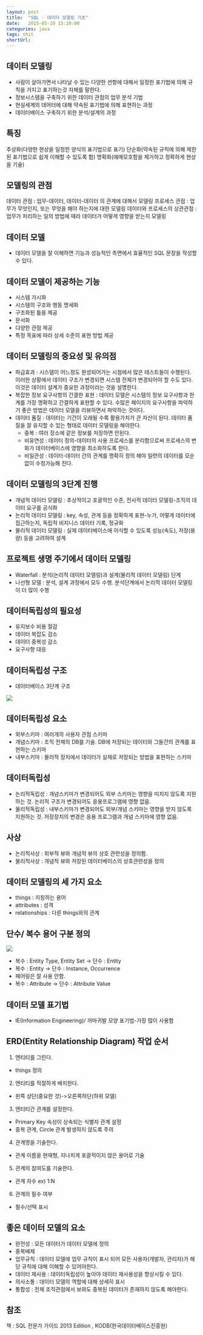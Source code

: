 ```yaml
---
layout: post
title:  "SQL - 데이터 모델링 기초"
date:   2015-05-10 15:28:00
categories: java
tags: shit
shortUrl: 
---
```

데이터 모델링
---------------- 
* 사람이 살아가면서 나타날 수 있는 다양한 션항에 대해서 일정한 표기법에 의해 규칙을 가지고 표기하는것 자체를 말한다.
* 정보시스템을 구축하기 위한 데이터 관점의 업무 분석 기법
* 현실세계의 데어터에 대해 약속된 표기법에 의해 표현하는 과정
* 데이터베이스 구축하기 위한 분석/설계의 과정

특징
---------------- 
추상화(다양한 현상을 일정한 양식의 표기법으로 표기)
단순화(약속된 규칙에 의해 제한된 표기법으로 쉽게 이해할 수 있도록 함)
명확화(애매모호함을 제거하고 정확하게 현상을 기술)

모델링의 관점
---------------- 
데이터 관점 : 업무-데이터, 데이터-데이터 의 관계에 대해서 모델링
프로세스 관점 : 업무가 무엇인지, 또는 무엇을 해야 하는지에 대한 모델링
데이터와 프로세스의 상관관점 : 업무가 처리하는 일의 방법에 때라 데이터가 어떻게 영향을 받는지 모델링

데이터 모델
---------------- 
* 데이터 모델을 잘 이해하면 기능과 성능적인 측면에서 효율적인 SQL 문장을 작성할 수 있다.

데이터 모델이 제공하는 기능
---------------- 
* 시스템 가시화
* 시스템의 구조와 행동 명세화
* 구조화된 틀을 제공
* 문서화
* 댜양한 관점 제공
* 특정 목표에 따라 상세 수준의 표현 방법 제공

데이터 모델링의 중요성 및 유의점
---------------- 
* 파급효과 : 시스템이 어느정도 완성되어가는 시점에서 많은 테스트들이 수행된다. 이러한 상황에서 데이터 구조가 변경되면 시스템 전체가 변경되어야 할 수도 있다. 이것은 데이터 설계가 중요한 과정이라는 것을 설명한다.
* 복잡한 정보 요구사항의 간결한 표현 : 데이터 모델은 시스템의 정보 요구사항과 한계를 가장 명확하고 간결하게 표현할 수 있다. 수많은 페이지의 요구사항을 파악하기 좋은 방법은 데이터 모델을 리뷰하면서 파악하는 것이다.
* 데이터 품질 : 데이터는 기간이 오래될 수록 활용가치가 큰 자산이 된다. 데이터 품질을 잘 유지할 수 있는 형태로 데이터 모델링을 해야한다.
	* 중복 : 여러 장소에 같은 정보를 저장하면 안된다.
	* 비유연성 : 데이터 정의-데이터의 사용 프로세스를 분리함으로써 프로세스의 변화가 데이터베이스에 영향을 최소화하도록 한다.
	* 비일관성 : 데이터-데이터 간의 관계를 명확히 정의 해야 일련의 데이터를 모순 없이 수정가능해 진다.

데이터 모델링의 3단계 진행
---------------- 
* 개념적 데이터 모델링 : 추상적이고 포괄적인 수준, 전사적 데이터 모델링-조직의 데이터 요구를 공식화
* 논리적 데이터 모델링 : key, 속성, 관계 등을 정확하게 표현-누가, 어떻게 데이터에 접근하는지, 독립적 비지니스 데이터 기록, 정규화
* 물리적 데이터 모델링 : 실제 데이터베이스에 이식할 수 있도록 성능(속도), 저장(용량) 등을 고려하여 설계

프로젝트 생명 주기에서 데이터  모델링
---------------- 
* Waterfall : 분석(논리적 데이터 모델링)과 설계(물리적 데이터 모델링) 단계
* 나선형 모델 : 분석, 설계 과정에서 모두 수행. 분석단계에서 논리적 데이터 모델링이 더 많이 수행



데이터독립성의 필요성
---------------- 
* 유지보수 비용 절감
* 데이터 복잡도 감소
* 데이터 중복성 감소
* 요구사항 대응

데이터독립성 구조
---------------- 
* 데이터베이스 3단계 구조

![](/img/dataDependancy.jpg)

데이터독립성 요소
---------------- 
* 외부스키마 : 여러개의 사용자 관점 스키마
* 개념스키마 : 조직 전체의 DB를 기술. DB에 저장되는 데이터와 그들간의 관계를 표현하는 스키마
* 내부스키마 : 물러적 장치에서 데이터가 실제로 저장되는 방법을 표현하는 스키마

데이터독립성 
---------------- 
* 논리적독립성 : 개념스키마가 변경되어도 외부 스키마는 영향을 미치지 않도록 지원하는 것. 논리적 구조가 변경되어도 응용프로그램에 영향 없음.
* 물리적독립성 : 내부스키마가 변경되어도 외부/개념 스키마는 영향을 받지 않도록 지원하는 것. 저장장치의 변경은 응용 프로그램과 개념 스키마에 영향 없음.

사상
---------------- 
* 논리적사상 : 외부적 뷰와 개념적 뷰의 상호 관련성을 정의함.
* 물리적사상 : 개념적 뷰와 저장된 데이터베이스의 상호관련성을 정의


데이터 모델링의 세 가지 요소
---------------- 
* things : 지칭하는 용어
* attributes : 성격
* relationships : 다른 things와의 관계

단수/ 복수 용어 구분 정의
---------------- 

![](/img/dataDependancy.JPG)

* 복수 : Entity Type, Entity Set -> 단수 : Entity
* 복수 : Entity -> 단수 : Instance, Occurrence
* 패어링은 잘 사용 안함.
* 복수 : Attribute -> 단수 : Attribute Value

데이터 모델 표기법
---------------- 

* IE(Information Engineering)/ 까마귀발 모양 표기법-가장 많이 사용함

ERD(Entity Relationship Diagram) 작업 순서
---------------- 
1. 엔티티를 그린다.
* things 정의

2. 엔티티를 적절하게 배치한다.
* 왼쪽 상단(중요한 것)->오른쪽하단(하위 모델)

3. 엔티티간 관계를 설정한다.
* Primary Key 속성이 상속되는 식별자 관계 설정
* 중복 관계, Circle 관계 발생하지 않도록 주의

4. 관계명을 기술한다.
* 관계 이름을 현재형, 지나치게 포괄적이지 않은 용어로 기술

5. 관계의 참여도를 기술한다.
* 관계 차수 ex) 1:N

6. 관계의 필수 여부 
* 필수/선택 표시


좋은 데이터 모델의 요소
---------------- 
* 완전성 : 모든 데이터가 데이터 모델에 정의
* 중복배제 
* 업무규칙 : 데이터 모델에 업무 규칙이 표시 되어 모든 사용자(개발자, 관리자)가 해당 규칙에 대해 이해할 수 있어야한다.
* 데이터 재사용 : 데이터독립성이 높아야 데이터 재사용성을 향상시킬 수 있다.
* 의사소통 : 데이터 모델의 역할에 대해 상세히 표시
* 통합성 : 전체 조직관점에서 보와도 중복된 데이터가 존재하지 않도록 해야한다.


참조
---------------- 
책 : SQL 전문가 가이드 2013 Edition , KODB(한국데이터베이스진흥원)

